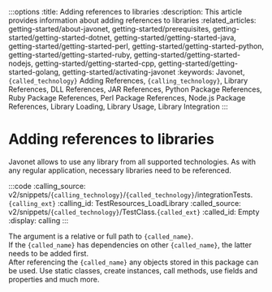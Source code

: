 :::options
:title: Adding references to libraries
:description: This article provides information about adding references to libraries
:related_articles: getting-started/about-javonet, getting-started/prerequisites, getting-started/getting-started-dotnet, getting-started/getting-started-java, getting-started/getting-started-perl, getting-started/getting-started-python, getting-started/getting-started-ruby, getting-started/getting-started-nodejs, getting-started/getting-started-cpp, getting-started/getting-started-golang, getting-started/activating-javonet
:keywords: Javonet, `{called_technology}` Adding References, `{calling_technology}`, Library References, DLL References, JAR References, Python Package References, Ruby Package References, Perl Package References, Node.js Package References, Library Loading, Library Usage, Library Integration
:::

# Adding references to libraries

Javonet allows to use any library from all supported technologies. As with any regular application, necessary libraries need to be referenced.

:::code 
:calling_source: v2/snippets/`{calling_technology}`/`{called_technology}`/integrationTests.`{calling_ext}`
:calling_id: TestResources_LoadLibrary
:called_source: v2/snippets/`{called_technology}`/TestClass.`{called_ext}`
:called_id: Empty
:display: calling
:::

The argument is a relative or full path to `{called_name}`.  
If the `{called_name}` has dependencies on other `{called_name}`, the latter needs to be added first.  
After referencing the `{called_name}` any objects stored in this package can be used. 
Use static classes, create instances, call methods, use fields and properties and much more.
